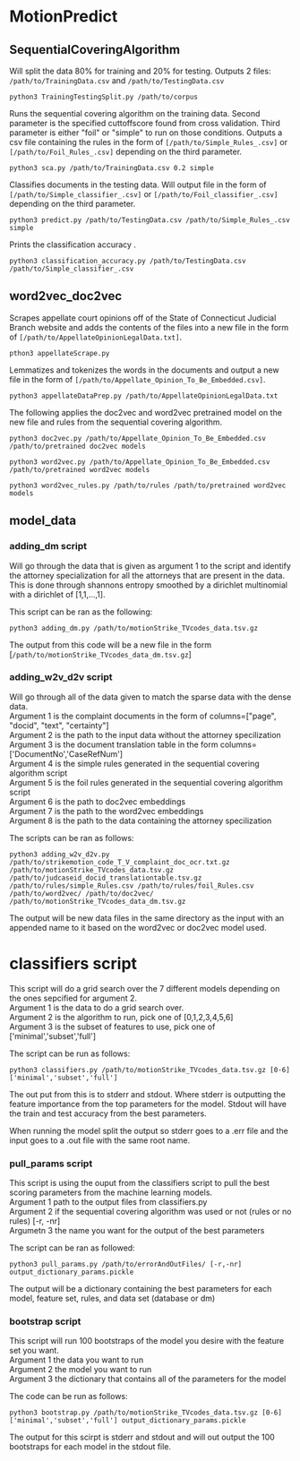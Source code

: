 # MotionPredict

## SequentialCoveringAlgorithm

Will split the data 80% for training and 20% for testing. Outputs 2 files: ```/path/to/TrainingData.csv``` and ```/path/to/TestingData.csv```
```
python3 TrainingTestingSplit.py /path/to/corpus
```

Runs the sequential covering algorithm on the training data. Second parameter is the specified cuttoffscore found from cross validation. Third parameter is either "foil" or "simple" to run on those conditions. Outputs a csv file containing the rules in the form of ```[/path/to/Simple_Rules_.csv]``` or ```[/path/to/Foil_Rules_.csv]``` depending on the third parameter.
```
python3 sca.py /path/to/TrainingData.csv 0.2 simple
```
Classifies documents in the testing data. Will output file in the form of ```[/path/to/Simple_classifier_.csv]``` or ```[/path/to/Foil_classifier_.csv]``` depending on the third parameter. 
```
python3 predict.py /path/to/TestingData.csv /path/to/Simple_Rules_.csv simple
```
Prints the classification accuracy .
```
python3 classification_accuracy.py /path/to/TestingData.csv /path/to/Simple_classifier_.csv
```

## word2vec_doc2vec

Scrapes appellate court opinions off of the State of Connecticut Judicial Branch website and adds the contents of the files into a new file in the form of ```[/path/to/AppellateOpinionLegalData.txt]```.
```
pthon3 appellateScrape.py
```
Lemmatizes and tokenizes the words in the documents and output a new file in the form of ```[/path/to/Appellate_Opinion_To_Be_Embedded.csv]```.
```
python3 appellateDataPrep.py /path/to/AppellateOpinionLegalData.txt
```
The following applies the doc2vec and word2vec pretrained model on the new file and rules from the sequential covering algorithm.
```
python3 doc2vec.py /path/to/Appellate_Opinion_To_Be_Embedded.csv /path/to/pretrained doc2vec models
```
```
python3 word2vec.py /path/to/Appellate_Opinion_To_Be_Embedded.csv /path/to/pretrained word2vec models
```
```
python3 word2vec_rules.py /path/to/rules /path/to/pretrained word2vec models
```

##  model_data

### adding_dm script

Will go through the data that is given as argument 1 to the script and identify the attorney specialization for all the attorneys that are present in the data.
This is done through shannons entropy smoothed by a dirichlet multinomial with a dirichlet of [1,1,...,1].

This script can be ran as the following:
```
python3 adding_dm.py /path/to/motionStrike_TVcodes_data.tsv.gz
```
The output from this code will be a new file in the form [```/path/to/motionStrike_TVcodes_data_dm.tsv.gz```]

### adding_w2v_d2v script

Will go through all of the data given to match the sparse data with the dense data.<br>
Argument 1 is the complaint documents in the form of columns=["page", "docid", "text", "certainty"]<br>
Argument 2 is the path to the input data without the attorney specilization<br>
Argument 3 is the document translation table in the form columns=['DocumentNo','CaseRefNum']<br>
Argument 4 is the simple rules generated in the sequential covering algorithm script<br>
Argument 5 is the foil rules generated in the sequential covering algorithm script<br>
Argument 6 is the path to doc2vec embeddings<br>
Argument 7 is the path to the word2vec embeddings<br>
Argument 8 is the path to the data containing the attorney specilization<br>

The scripts can be ran as follows:
```
python3 adding_w2v_d2v.py /path/to/strikemotion_code_T_V_complaint_doc_ocr.txt.gz /path/to/motionStrike_TVcodes_data.tsv.gz /path/to/judcaseid_docid_translationtable.tsv.gz /path/to/rules/simple_Rules.csv /path/to/rules/foil_Rules.csv /path/to/word2vec/ /path/to/doc2vec/ /path/to/motionStrike_TVcodes_data_dm.tsv.gz
```
The output will be new data files in the same directory as the input with an appended name to it based on the word2vec or doc2vec model used.

# classifiers script

This script will do a grid search over the 7 different models depending on the ones sepcified for argument 2.<br>
Argument 1 is the data to do a grid search over.<br>
Argument 2 is the algorithm to run, pick one of  [0,1,2,3,4,5,6]<br>
Argument 3 is the subset of features to use, pick one of ['minimal','subset','full']<br>

The script can be run as follows:
```
python3 classifiers.py /path/to/motionStrike_TVcodes_data.tsv.gz [0-6] ['minimal','subset','full']
```
The out put from this is to stderr and stdout. Where stderr is outputting the feature importance from the top parameters for the model.
Stdout will have the train and test accuracy from the best parameters.

When running the model split the output so stderr goes to a .err file and the input goes to a .out file with the same root name.

### pull_params script

This script is using the ouput from the classifiers script to pull the best scoring parameters from the machine learning models.<br>
Argument 1 path to the output files from classifiers.py<br>
Argument 2 if the sequential covering algorithm was used or not (rules or no rules) [-r, -nr]<br>
Argumetn 3 the name you want for the output of the best parameters<br>

The script can be ran as followed:
```
python3 pull_params.py /path/to/errorAndOutFiles/ [-r,-nr] output_dictionary_params.pickle
```

The output will be a dictionary containing the best parameters for each model, feature set, rules, and data set (database or dm)

### bootstrap script

This script will run 100 bootstraps of the model you desire with the feature set you want. <br>
Argument 1 the data you want to run <br>
Argument 2 the model you want to run <br>
Argument 3 the dictionary that contains all of the parameters for the model <br>

The code can be run as follows:
```
python3 bootstrap.py /path/to/motionStrike_TVcodes_data.tsv.gz [0-6] ['minimal','subset','full'] output_dictionary_params.pickle
```

The output for this scirpt is stderr and stdout and will out output the 100 bootstraps for each model in the stdout file.
